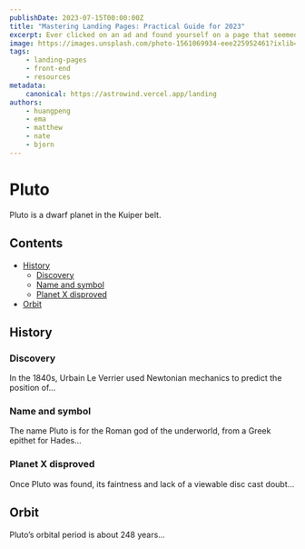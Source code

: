 ```yaml
---
publishDate: 2023-07-15T00:00:00Z
title: "Mastering Landing Pages: Practical Guide for 2023"
excerpt: Ever clicked on an ad and found yourself on a page that seemed to really want you to do something? Congratulations, you've landed on a Landing Page!
image: https://images.unsplash.com/photo-1561069934-eee225952461?ixlib=rb-4.0.3&ixid=M3wxMjA3fDB8MHxwaG90by1wYWdlfHx8fGVufDB8fHx8fA%3D%3D&auto=format&fit=crop&w=2070&q=80
tags:
    - landing-pages
    - front-end
    - resources
metadata:
    canonical: https://astrowind.vercel.app/landing
authors:
    - huangpeng
    - ema
    - matthew
    - nate
    - bjorn
---
```


# Pluto

Pluto is a dwarf planet in the Kuiper belt.

## Contents

-   [History](#history)
    -   [Discovery](#discovery)
    -   [Name and symbol](#name-and-symbol)
    -   [Planet X disproved](#planet-x-disproved)
-   [Orbit](#orbit)

## History

### Discovery

In the 1840s, Urbain Le Verrier used Newtonian mechanics to predict the
position of…

### Name and symbol

The name Pluto is for the Roman god of the underworld, from a Greek epithet for
Hades…

### Planet X disproved

Once Pluto was found, its faintness and lack of a viewable disc cast doubt…

## Orbit

Pluto’s orbital period is about 248 years…
